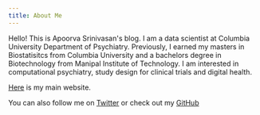 ```yaml
---
title: About Me
---
```


Hello! This is Apoorva Srinivasan's blog. I am a data scientist at Columbia University Department of Psychiatry. Previously, I earned my masters in Biostatisitcs from Columbia University and a bachelors degree in Biotechnology from Manipal Institute of Technology. I am interested in computational psychiatry, study design for clinical trials and digital health.


[Here](http://apoorvasrinivasan.me) is my main website.

You can also follow me on [Twitter](https://twitter.com/apoorvasriniva1) or check out my [GitHub](https://github.com/apoorvasrinivasan26)

